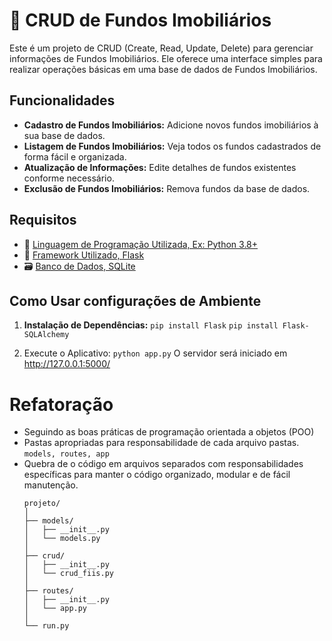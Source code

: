 # 🏡 CRUD de Fundos Imobiliários

Este é um projeto de CRUD (Create, Read, Update, Delete) para gerenciar informações de Fundos Imobiliários. Ele oferece uma interface simples para realizar operações básicas em uma base de dados de Fundos Imobiliários.

## Funcionalidades

- **Cadastro de Fundos Imobiliários:** Adicione novos fundos imobiliários à sua base de dados.
- **Listagem de Fundos Imobiliários:** Veja todos os fundos cadastrados de forma fácil e organizada.
- **Atualização de Informações:** Edite detalhes de fundos existentes conforme necessário.
- **Exclusão de Fundos Imobiliários:** Remova fundos da base de dados.

## Requisitos

- 🐍 [Linguagem de Programação Utilizada, Ex: Python 3.8+](https://www.python.org/)
- 🚀 [Framework Utilizado, Flask](https://flask.palletsprojects.com/en/3.0.x/)
- 🗃️ [Banco de Dados, SQLite](https://www.sqlite.org/index.html)

## Como Usar configurações de Ambiente

1. **Instalação de Dependências:**
   ```pip install Flask```
   ```pip install Flask-SQLAlchemy``` 


3. Execute o Aplicativo:
```python app.py```
O servidor será iniciado em http://127.0.0.1:5000/

# Refatoração
* Seguindo as boas práticas de programação orientada a objetos (POO)
* Pastas apropriadas para responsabilidade de cada arquivo
pastas. ```models, routes, app```
* Quebra de o código em arquivos separados com responsabilidades específicas para manter o código organizado, modular e de fácil manutenção.
   ```
   projeto/
   │
   ├── models/
   │   ├── __init__.py
   │   └── models.py
   │
   ├── crud/
   │   ├── __init__.py
   │   └── crud_fiis.py
   │
   ├── routes/
   │   ├── __init__.py
   │   └── app.py
   │
   └── run.py
   ```
